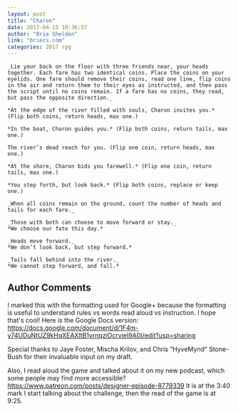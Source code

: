```yaml
---
layout: post
title: "Charon"
date: 2017-04-15 10:36:57
author: "Brie Sheldon"
link: "briecs.com"
categories: 2017 rpg
---
```

```
_Lie your back on the floor with three friends near, your heads together. Each fare has two identical coins. Place the coins on your eyelids. One fare should remove their coins, read one line, flip coins in the air and return them to their eyes as instructed, and then pass the script until no coins remain. If a fare has no coins, they read, but pass the opposite direction._

*At the edge of the river filled with souls, Charon invites you.* (Flip both coins, return heads, max one.)

*In the boat, Charon guides you.* (Flip both coins, return tails, max one.)

The river’s dead reach for you. (Flip one coin, return heads, max one.)

*At the shore, Charon bids you farewell.* (Flip one coin, return tails, max one.)

*You step forth, but look back.* (Flip both coins, replace or keep one.)

_When all coins remain on the ground, count the number of heads and tails for each fare._

_Those with both can choose to move forward or stay._
*We choose our fate this day.*

_Heads move forward._
*We don’t look back, but step forward.*

_Tails fall behind into the river._
*We cannot step forward, and fall.*
```
## Author Comments 

I marked this with the formatting used for Google+ because the formatting is useful to understand rules vs words read aloud vs instruction. I hope that's cool! Here is the Google Docs version: https://docs.google.com/document/d/1F4m-y74UDuNtUZ9kHqXEAXltB1yrnqziOcrvieI9A0I/edit?usp=sharing

Special thanks to Jaye Foster, Mischa Krilov, and Chris “HyveMynd” Stone-Bush for their invaluable input on my draft.

Also, I read aloud the game and talked about it on my new podcast, which some people may find more accessible? https://www.patreon.com/posts/designer-episode-8779339 It is at the 3:40 mark I start talking about the challenge, then the read of the game is at 9:25.
